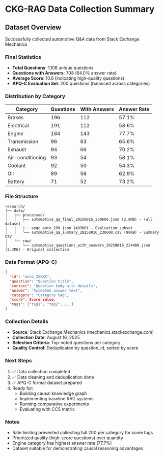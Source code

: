 # CKG-RAG Data Collection Summary

## Dataset Overview
Successfully collected automotive Q&A data from Stack Exchange Mechanics

### Final Statistics
- **Total Questions**: 1,106 unique questions
- **Questions with Answers**: 708 (64.0% answer rate)
- **Average Score**: 10.6 (indicating high-quality questions)
- **APQ-C Evaluation Set**: 200 questions (balanced across categories)

### Distribution by Category
| Category | Questions | With Answers | Answer Rate |
|----------|-----------|--------------|-------------|
| Brakes | 196 | 112 | 57.1% |
| Electrical | 191 | 112 | 58.6% |
| Engine | 184 | 143 | 77.7% |
| Transmission | 96 | 63 | 65.6% |
| Exhaust | 94 | 66 | 70.2% |
| Air-conditioning | 93 | 54 | 58.1% |
| Coolant | 92 | 50 | 54.3% |
| Oil | 89 | 56 | 62.9% |
| Battery | 71 | 52 | 73.2% |

### File Structure
```
research/
├── data/
│   ├── processed/
│   │   ├── automotive_qa_final_20250816_230600.json (2.8MB) - Full dataset
│   │   ├── apqc_auto_200.json (493KB) - Evaluation subset
│   │   └── automotive_qa_summary_20250816_230600.csv (90KB) - Summary CSV
│   └── raw/
│       └── automotive_questions_with_answers_20250816_224408.json (2.3MB) - Original collection
```

### Data Format (APQ-C)
```json
{
  "id": "auto_XXXXX",
  "question": "Question title",
  "context": "Question body with details",
  "answer": "Accepted answer text",
  "category": "Category tag",
  "score": Score value,
  "tags": ["tag1", "tag2", ...]
}
```

### Collection Details
- **Source**: Stack Exchange Mechanics (mechanics.stackexchange.com)
- **Collection Date**: August 16, 2025
- **Selection Criteria**: Top-voted questions per category
- **Quality Control**: Deduplicated by question_id, sorted by score

### Next Steps
1. ✅ Data collection completed
2. ✅ Data cleaning and deduplication done
3. ✅ APQ-C format dataset prepared
4. Ready for:
   - Building causal knowledge graph
   - Implementing baseline RAG systems
   - Running comparative experiments
   - Evaluating with CCS metric

### Notes
- Rate limiting prevented collecting full 200 per category for some tags
- Prioritized quality (high-score questions) over quantity
- Engine category has highest answer rate (77.7%)
- Dataset suitable for demonstrating causal reasoning advantages